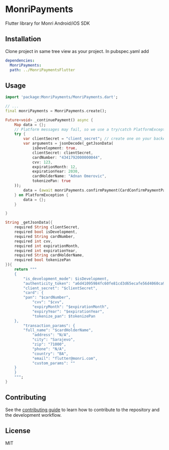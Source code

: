 # MonriPayments

Flutter library for Monri Android/iOS SDK

## Installation

Clone project in same tree view as your project. In pubspec.yaml add
```yaml
dependencies:
  MonriPayments:
  path: ../MonriPaymentsFlutter
```

## Usage

```dart
import 'package:MonriPayments/MonriPayments.dart';
```

```dart
// ...
final monriPayments = MonriPayments.create();

Future<void> _continuePayment() async {
    Map data = {};
    // Platform messages may fail, so we use a try/catch PlatformException.
    try {
        var clientSecret = "client_secret"; // create one on your backend
        var arguments = jsonDecode(_getJsonData(
            isDevelopment: true,
            clientSecret: clientSecret,
            cardNumber: "4341792000000044",
            cvv: 123,
            expirationMonth: 12,
            expirationYear: 2030,
            cardHolderName: "Adnan Omerovic",
            tokenizePan: true
    ));
        data = (await monriPayments.confirmPayment(CardConfirmPaymentParams.fromJSON(arguments))).toJson();
    } on PlatformException {
        data = {};
    }

}

String _getJsonData({
    required String clientSecret,
    required bool isDevelopment,
    required String cardNumber,
    required int cvv,
    required int expirationMonth,
    required int expirationYear,
    required String cardHolderName,
    required bool tokenizePan
}){
    return """
    {
        "is_development_mode": $isDevelopment,
        "authenticity_token": "a6d41095984fc60fe81cd3d65ecafe56d4060ca9", //available on merchant's dashboard
        "client_secret": "$clientSecret",
        "card": {
        "pan": "$cardNumber",
            "cvv": "$cvv",
            "expiryMonth": "$expirationMonth",
            "expiryYear": "$expirationYear",
            "tokenize_pan": $tokenizePan
    },
        "transaction_params": {
        "full_name": "$cardHolderName",
            "address": "N/A",
            "city": "Sarajevo",
            "zip": "71000",
            "phone": "N/A",
            "country": "BA",
            "email": "flutter@monri.com",
            "custom_params": ""
    }
    }
    """;
}
```

## Contributing

See the [contributing guide](CONTRIBUTING.md) to learn how to contribute to the repository and the development workflow.

## License

MIT
